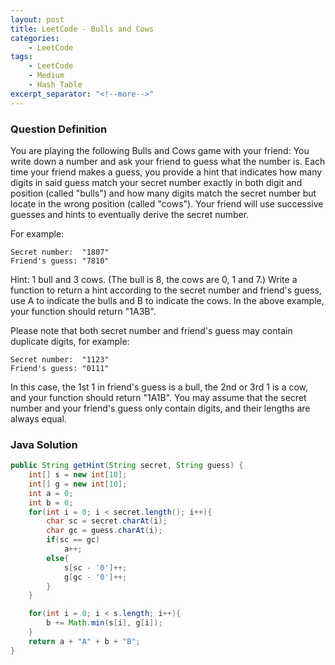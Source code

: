 ```yaml
---
layout: post
title: LeetCode - Bulls and Cows
categories:
    - LeetCode
tags:
    - LeetCode
    - Medium
    - Hash Table
excerpt_separator: "<!--more-->"
---
```


### Question Definition
You are playing the following Bulls and Cows game with your friend: You write down a number and ask your friend to guess what the number is. Each time your friend makes a guess, you provide a hint that indicates how many digits in said guess match your secret number exactly in both digit and position (called "bulls") and how many digits match the secret number but locate in the wrong position (called "cows"). Your friend will use successive guesses and hints to eventually derive the secret number.

For example:
```
Secret number:  "1807"
Friend's guess: "7810"
```
Hint: 1 bull and 3 cows. (The bull is 8, the cows are 0, 1 and 7.)
Write a function to return a hint according to the secret number and friend's guess, use A to indicate the bulls and B to indicate the cows. In the above example, your function should return "1A3B".

Please note that both secret number and friend's guess may contain duplicate digits, for example:

```
Secret number:  "1123"
Friend's guess: "0111"
```
In this case, the 1st 1 in friend's guess is a bull, the 2nd or 3rd 1 is a cow, and your function should return "1A1B".
You may assume that the secret number and your friend's guess only contain digits, and their lengths are always equal.

### Java Solution
```java
public String getHint(String secret, String guess) {
    int[] s = new int[10];
    int[] g = new int[10];
    int a = 0;
    int b = 0;
    for(int i = 0; i < secret.length(); i++){
        char sc = secret.charAt(i);
        char gc = guess.charAt(i);
        if(sc == gc)
            a++;
        else{
            s[sc - '0']++;
            g[gc - '0']++;
        }
    }

    for(int i = 0; i < s.length; i++){
        b += Math.min(s[i], g[i]);
    }
    return a + "A" + b + "B";
}
```